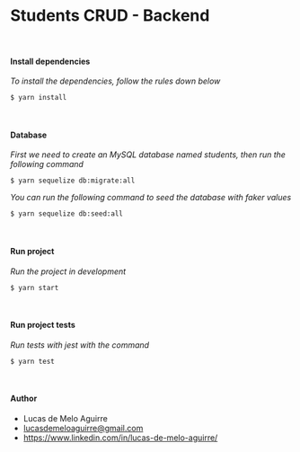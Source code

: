 # Students CRUD - Backend

<br>

#### Install dependencies
_To install the dependencies, follow the rules down below_

```shell
$ yarn install
```
<br>

#### Database
_First we need to create an MySQL database named students, then run the following command_

```shell
$ yarn sequelize db:migrate:all
```

_You can run the following command to seed the database with faker values_
```shell
$ yarn sequelize db:seed:all
```
<br>

#### Run project
_Run the project in development_

```shell
$ yarn start
```

<br>

#### Run project tests
_Run tests with jest with the command_

```shell
$ yarn test
```

<br>

#### Author
- Lucas de Melo Aguirre
- lucasdemeloaguirre@gmail.com
- https://www.linkedin.com/in/lucas-de-melo-aguirre/
